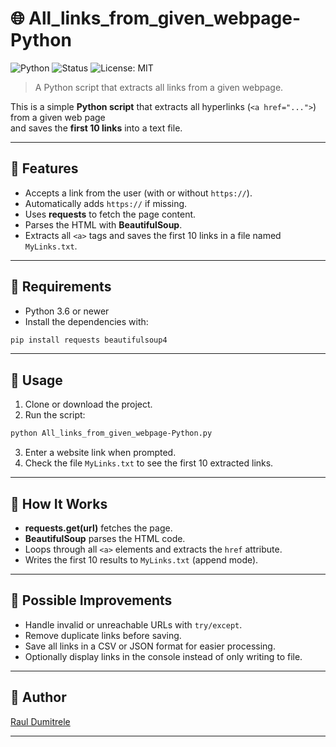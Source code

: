 # 🌐 All_links_from_given_webpage-Python

![Python](https://img.shields.io/badge/python-3.8%2B-brightgreen)
![Status](https://img.shields.io/badge/status-stable-success)
![License: MIT](https://img.shields.io/badge/License-MIT-blue.svg)

> A Python script that extracts all links from a given webpage.

This is a simple **Python script** that extracts all hyperlinks (`<a href="...">`) from a given web page  
and saves the **first 10 links** into a text file.

---

## 🔹 Features

- Accepts a link from the user (with or without `https://`).
- Automatically adds `https://` if missing.
- Uses **requests** to fetch the page content.
- Parses the HTML with **BeautifulSoup**.
- Extracts all `<a>` tags and saves the first 10 links in a file named `MyLinks.txt`.

---

## 🔹 Requirements

- Python 3.6 or newer
- Install the dependencies with:

```bash
pip install requests beautifulsoup4
```

---

## 🔹 Usage

1. Clone or download the project.
2. Run the script:

```bash
python All_links_from_given_webpage-Python.py
```

3. Enter a website link when prompted.
4. Check the file `MyLinks.txt` to see the first 10 extracted links.

---

## 🔹 How It Works

- **requests.get(url)** fetches the page.
- **BeautifulSoup** parses the HTML code.
- Loops through all `<a>` elements and extracts the `href` attribute.
- Writes the first 10 results to `MyLinks.txt` (append mode).

---

## 🔹 Possible Improvements

- Handle invalid or unreachable URLs with `try/except`.
- Remove duplicate links before saving.
- Save all links in a CSV or JSON format for easier processing.
- Optionally display links in the console instead of only writing to file.

---

## 🔹 Author

[Raul Dumitrele](https://github.com/Raul-Dumitrele)

---
